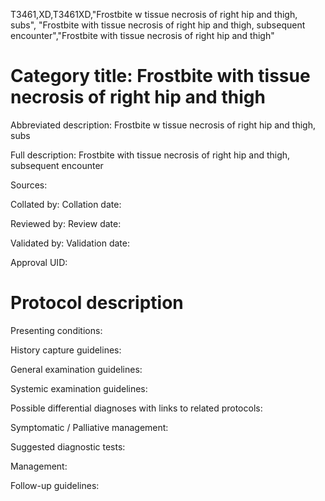 T3461,XD,T3461XD,"Frostbite w tissue necrosis of right hip and thigh, subs", "Frostbite with tissue necrosis of right hip and thigh, subsequent encounter","Frostbite with tissue necrosis of right hip and thigh"
# Category title: Frostbite with tissue necrosis of right hip and thigh

Abbreviated description: Frostbite w tissue necrosis of right hip and thigh, subs

Full description: Frostbite with tissue necrosis of right hip and thigh, subsequent encounter

Sources:

Collated by:
Collation date:

Reviewed by:
Review date:

Validated by:
Validation date:

Approval UID:

# Protocol description

Presenting conditions:

History capture guidelines:

General examination guidelines:

Systemic examination guidelines:

Possible differential diagnoses with links to related protocols:

Symptomatic / Palliative management:

Suggested diagnostic tests:

Management:

Follow-up guidelines:
